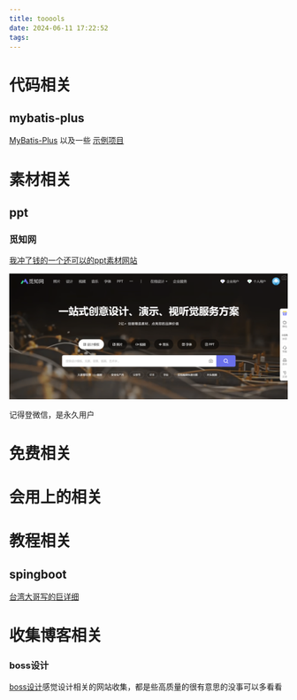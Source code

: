 ```yaml
---
title: tooools
date: 2024-06-11 17:22:52
tags:
---
```


# 代码相关

## mybatis-plus

[MyBatis-Plus](https://www.baomidou.com/)  以及一些  [示例项目](https://github.com/baomidou/awesome-mybatis-plus)



# 素材相关

## ppt

### 觅知网

[我冲了钱的一个还可以的ppt素材网站](https://www.51miz.com/)

![image-20240611173121989](https://github.com/leovewc/images/blob/main/image-20240611173121989.png)

记得登微信，是永久用户

# 免费相关

# 会用上的相关

# 教程相关

## spingboot

[台湾大哥写的巨详细](https://ithelp.ithome.com.tw/users/20118857/ironman/3007?page=1)

# 收集博客相关

### boss设计

[boss设计](https://www.bossdesign.cn/)感觉设计相关的网站收集，都是些高质量的很有意思的没事可以多看看

